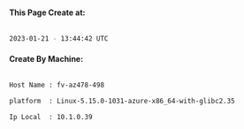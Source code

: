 
   
#### This Page Create at:

```bash

2023-01-21 - 13:44:42 UTC

```

#### Create By Machine:

```bash

Host Name : fv-az478-498

platform  : Linux-5.15.0-1031-azure-x86_64-with-glibc2.35

Ip Local  : 10.1.0.39

```

